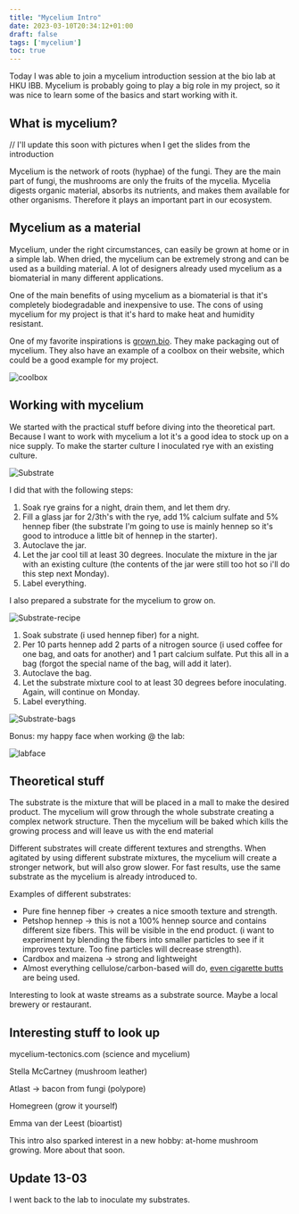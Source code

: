 ```yaml
---
title: "Mycelium Intro"
date: 2023-03-10T20:34:12+01:00
draft: false
tags: ['mycelium']
toc: true
---
```


Today I was able to join a mycelium introduction session at the bio lab at HKU IBB. Mycelium is probably going to play a big role in my project, so it was nice to learn some of the basics and start working with it. 

## What is mycelium?

// I'll update this soon with pictures when I get the slides from the introduction

Mycelium is the network of roots (hyphae) of the fungi. They are the main part of fungi, the mushrooms are only the fruits of the mycelia. Mycelia digests organic material, absorbs its nutrients, and makes them available for other organisms. Therefore it plays an important part in our ecosystem. 

## Mycelium as a material

Mycelium, under the right circumstances, can easily be grown at home or in a simple lab. When dried, the mycelium can be extremely strong and can be used as a building material. A lot of designers already used mycelium as a biomaterial in many different applications.  

One of the main benefits of using mycelium as a biomaterial is that it's completely biodegradable and inexpensive to use. The cons of using mycelium for my project is that it's hard to make heat and humidity resistant. 

One of my favorite inspirations is [grown.bio](https://www.grown.bio). They make packaging out of mycelium. They also have an example of a coolbox on their website, which could be a good example for my project.

![coolbox](https://www.grown.bio/wp-content/uploads/2022/08/Cooler-large-closed.jpg)

## Working with mycelium

We started with the practical stuff before diving into the theoretical part. Because I want to work with mycelium a lot it's a good idea to stock up on a nice supply. To make the starter culture I inoculated rye with an existing culture. 

![Substrate](/images/23-03-10-mycelium-intro/mycelium1.jpeg)

I did that with the following steps:

1. Soak rye grains for a night, drain them, and let them dry. 
2. Fill a glass jar for 2/3th's with the rye, add 1% calcium sulfate and 5% hennep fiber (the substrate I'm going to use is mainly hennep so it's good to introduce a little bit of hennep in the starter).
3. Autoclave the jar. 
4. Let the jar cool till at least 30 degrees. Inoculate the mixture in the jar with an existing culture (the contents of the jar were still too hot so i'll do this step next Monday).
5. Label everything. 

I also prepared a substrate for the mycelium to grow on. 

![Substrate-recipe](/images/23-03-10-mycelium-intro/mycelium5.jpeg)

1. Soak substrate (i used hennep fiber) for a night.
2. Per 10 parts hennep add 2 parts of a nitrogen source (i used coffee for one bag, and oats for another) and 1 part calcium sulfate. Put this all in a bag (forgot the special name of the bag, will add it later).
3. Autoclave the bag. 
4. Let the substrate mixture cool to at least 30 degrees before inoculating. Again, will continue on Monday.
5. Label everything. 

![Substrate-bags](/images/23-03-10-mycelium-intro/mycelium2.jpeg)

Bonus: my happy face when working @ the lab:

![labface](/images/23-03-10-mycelium-intro/mycelium3.jpeg)

## Theoretical stuff

The substrate is the mixture that will be placed in a mall to make the desired product. The mycelium will grow through the whole substrate creating a complex network structure. Then the mycelium will be baked which kills the growing process and will leave us with the end material

Different substrates will create different textures and strengths. When agitated by using different substrate mixtures, the mycelium will create a stronger network, but will also grow slower. For fast results, use the same substrate as the mycelium is already introduced to. 

Examples of different substrates:
- Pure fine hennep fiber -> creates a nice smooth texture and strength. 
- Petshop hennep -> this is not a 100% hennep source and contains different size fibers. This will be visible in the end product. (i want to experiment by blending the fibers into smaller particles to see if it improves texture. Too fine particles will decrease strength).
- Cardbox and maizena -> strong and lightweight
- Almost everything cellulose/carbon-based will do, [even cigarette butts](https://www.abc.net.au/news/2021-11-12/mushrooms-trained-to-break-down-cigarette-butts/100609804) are being used.

Interesting to look at waste streams as a substrate source. Maybe a local brewery or restaurant. 

## Interesting stuff to look up

mycelium-tectonics.com (science and mycelium)

Stella McCartney (mushroom leather)

Atlast -> bacon from fungi (polypore)

Homegreen (grow it yourself)

Emma van der Leest (bioartist)

This intro also sparked interest in a new hobby: at-home mushroom growing. More about that soon.

## Update 13-03 

I went back to the lab to inoculate my substrates. 